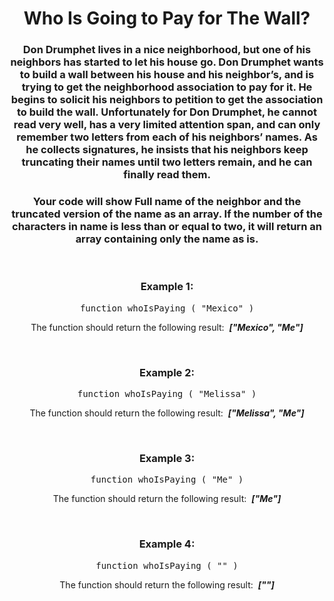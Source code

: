 <div align = "center">

# Who Is Going to Pay for The Wall?

</div>

<div align = "center">

<h3>Don Drumphet lives in a nice neighborhood, but one of his neighbors has started to let his house go. Don Drumphet wants to build a wall between his house and his neighbor’s, and is trying to get the neighborhood association to pay for it. He begins to solicit his neighbors to petition to get the association to build the wall. Unfortunately for Don Drumphet, he cannot read very well, has a very limited attention span, and can only remember two letters from each of his neighbors’ names. As he collects signatures, he insists that his neighbors keep truncating their names until two letters remain, and he can finally read them.</h3>

<h3>Your code will show Full name of the neighbor and the truncated version of the name as an array. If the number of the characters in name is less than or equal to two, it will return an array containing only the name as is.</h3>

<br>

<h3>Example 1:</h3>

<pre>function whoIsPaying&nbsp;(&nbsp;"Mexico"&nbsp;)</pre>

<p>The function should return the following result: &nbsp;<strong><em>["Mexico", "Me"]</em></strong></p>

<br>

<h3>Example 2:</h3>

<pre>function whoIsPaying&nbsp;(&nbsp;"Melissa"&nbsp;)</pre>

<p>The function should return the following result: &nbsp;<strong><em>["Melissa", "Me"]</em></strong></p>

<br>

<h3>Example 3:</h3>

<pre>function whoIsPaying&nbsp;(&nbsp;"Me"&nbsp;)</pre>

<p>The function should return the following result: &nbsp;<strong><em>["Me"]</em></strong></p>

<br>

<h3>Example 4:</h3>

<pre>function whoIsPaying&nbsp;(&nbsp;""&nbsp;)</pre>

<p>The function should return the following result: &nbsp;<strong><em>[""]</em></strong></p>

</div>
